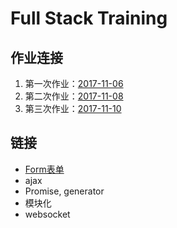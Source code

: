 # Full Stack Training
## 作业连接

1. 第一次作业：[2017-11-06](https://github.com/1024zhangli/full-stack-training/tree/master/2017-11-06)
2. 第二次作业：[2017-11-08](https://github.com/1024zhangli/full-stack-training/tree/master/2017-11-08)
3. 第三次作业：[2017-11-10](https://github.com/1024zhangli/full-stack-training/tree/master/2017-11-10)

## 链接
* [Form表单](https://github.com/1024zhangli/full-stack-training/blob/master/codeReview/2017-11-10/Form%E8%A1%A8%E5%8D%95.md)
* ajax
* Promise, generator
* 模块化
* websocket
